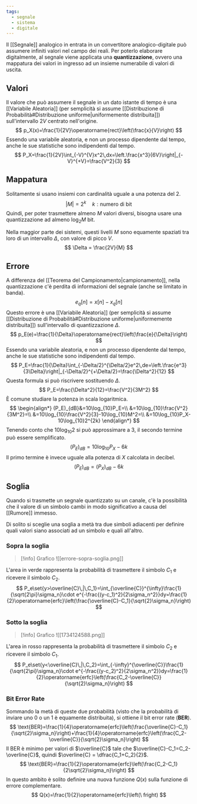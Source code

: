 ```yaml
---
tags:
  - segnale
  - sistema
  - digitale
---
```

Il [[Segnale]] analogico in entrata in un convertitore analogico-digitale può assumere infiniti valori nel campo dei reali. Per poterlo elaborare digitalmente, al segnale viene applicata una **quantizzazione**, ovvero una mappatura dei valori in ingresso ad un insieme numerabile di valori di uscita.
## Valori
Il valore che può assumere il segnale in un dato istante di tempo è una [[Variabile Aleatoria]] (per semplicità si assume [[Distribuzione di Probabilità#Distribuzione uniforme|uniformemente distribuita]]) sull'intervallo $2V$ centrato nell'origine.
$$
p_X(x)=\frac{1}{2V}\operatorname{rect}\left(\frac{x}{V}\right)
$$
Essendo una variabile aleatoria, e non un processo dipendente dal tempo, anche le sue statistiche sono indipendenti dal tempo.
$$
P_X=\frac{1}{2V}\int_{-V}^{V}x^2\,dx=\left.\frac{x^3}{6V}\right|_{-V}^{+V}=\frac{V^2}{3}
$$
## Mappatura
Solitamente si usano insiemi con cardinalità uguale a una potenza del $2$.
$$
|M|=2^k\quad k:\text{numero di bit}
$$
Quindi, per poter trasmettere almeno $M$ valori diversi, bisogna usare una quantizzazione ad almeno $\log_2M$ bit.

Nella maggior parte dei sistemi, questi livelli $M$ sono equamente spaziati tra loro di un intervallo $\Delta$, con valore di picco $V$.
$$
\Delta = \frac{2V}{M}
$$
## Errore
A differenza del [[Teorema del Campionamento|campionamento]], nella quantizzazione c'è perdita di informazioni del segnale (anche se limitato in banda).
$$
e_q[n]=x[n]-x_q[n]
$$
Questo errore è una [[Variabile Aleatoria]] (per semplicità si assume [[Distribuzione di Probabilità#Distribuzione uniforme|uniformemente distribuita]]) sull'intervallo di quantizzazione $\Delta$.
$$
p_E(e)=\frac{1}{\Delta}\operatorname{rect}\left(\frac{e}{\Delta}\right)
$$
Essendo una variabile aleatoria, e non un processo dipendente dal tempo, anche le sue statistiche sono indipendenti dal tempo.
$$
P_E=\frac{1}{\Delta}\int_{-\Delta/2}^{\Delta/2}e^2\,de=\left.\frac{e^3}{3\Delta}\right|_{-\Delta/2}^{+\Delta/2}=\frac{\Delta^2}{12}
$$
Questa formula si può riscrivere sostituendo $\Delta$.
$$
P_E=\frac{\Delta^2}{12}=\frac{V^2}{3M^2}
$$
È comune studiare la potenza in scala logaritmica.
$$
\begin{align*}
(P_E)_{dB}&=10\log_{10}P_E=\\
&=10\log_{10}\frac{V^2}{3M^2}=\\
&=10\log_{10}\frac{V^2}{3}-10\log_{10}M^2=\\
&=10\log_{10}P_X-10\log_{10}2^{2k}
\end{align*}
$$
Tenendo conto che $10\log_{10}2$ si può approssimare a $3$, il secondo termine può essere semplificato.
$$
(P_E)_{dB}=10\log_{10}P_X-6k
$$
Il primo termine è invece uguale alla potenza di $X$ calcolata in decibel.
$$
(P_E)_{dB}=(P_X)_{dB}-6k
$$
## Soglia
Quando si trasmette un segnale quantizzato su un canale, c'è la possibilità che il valore di un simbolo cambi in modo significativo a causa del [[Rumore]] immesso. 

Di solito si sceglie una soglia a metà tra due simboli adiacenti per definire quali valori siano associati ad un simbolo e quali all'altro.
### Sopra la soglia

>[!info] Grafico
>![[errore-sopra-soglia.png]]

L'area in verde rappresenta la probabilità di trasmettere il simbolo $C_1$ e ricevere il simbolo $C_2$.
$$
P_e\set{y>\overline{C}\,|\,C_1}=\int_{\overline{C}}^{\infty}\frac{1}{\sqrt{2\pi}\sigma_n}\cdot e^{-\frac{(y-c_1)^2}{2\sigma_n^2}}dy=\frac{1}{2}\operatorname{erfc}\left(\frac{\overline{C}-C_1}{\sqrt{2}\sigma_n}\right)
$$
### Sotto la soglia

>[!info] Grafico
>![[1734124588.png]]

L'area in rosso rappresenta la probabilità di trasmettere il simbolo $C_2$ e ricevere il simbolo $C_1$.
$$
P_e\set{y<\overline{C}\,|\,C_2}=\int_{-\infty}^{\overline{C}}\frac{1}{\sqrt{2\pi}\sigma_n}\cdot e^{-\frac{(y-c_2)^2}{2\sigma_n^2}}dy=\frac{1}{2}\operatorname{erfc}\left(\frac{C_2-\overline{C}}{\sqrt{2}\sigma_n}\right)
$$
### Bit Error Rate
Sommando la metà di queste due probabilità (visto che la probabilità di inviare uno $0$ o un $1$ è equamente distribuita), si ottiene il bit error rate (**BER**).
$$
\text{BER}=\frac{1}{4}\operatorname{erfc}\left(\frac{\overline{C}-C_1}{\sqrt{2}\sigma_n}\right)+\frac{1}{4}\operatorname{erfc}\left(\frac{C_2-\overline{C}}{\sqrt{2}\sigma_n}\right)
$$
Il BER è minimo per valori di $\overline{C}$ tale che $\overline{C}-C_1=C_2-\overline{C}$, quindi $\overline{C} = \dfrac{C_1+C_2}{2}$.
$$
\text{BER}=\frac{1}{2}\operatorname{erfc}\left(\frac{C_2-C_1}{2\sqrt{2}\sigma_n}\right)
$$
In questo ambito è solito definire una nuova funzione $Q(x)$ sulla funzione di errore complementare.
$$
Q(x)=\frac{1}{2}\operatorname{erfc}\left(\
fright)
$$